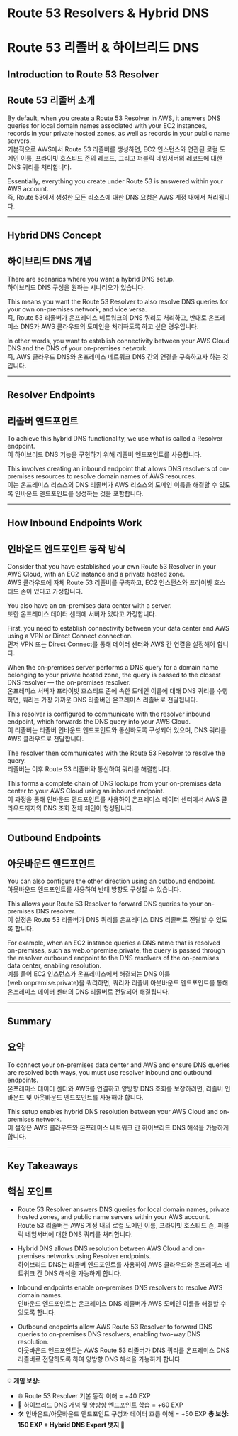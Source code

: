 # Route 53 Resolvers & Hybrid DNS  
# Route 53 리졸버 & 하이브리드 DNS  

## Introduction to Route 53 Resolver  
## Route 53 리졸버 소개  

By default, when you create a Route 53 Resolver in AWS, it answers DNS queries for local domain names associated with your EC2 instances, records in your private hosted zones, as well as records in your public name servers.  
기본적으로 AWS에서 Route 53 리졸버를 생성하면, EC2 인스턴스와 연관된 로컬 도메인 이름, 프라이빗 호스티드 존의 레코드, 그리고 퍼블릭 네임서버의 레코드에 대한 DNS 쿼리를 처리합니다.  

Essentially, everything you create under Route 53 is answered within your AWS account.  
즉, Route 53에서 생성한 모든 리소스에 대한 DNS 요청은 AWS 계정 내에서 처리됩니다.  

---

## Hybrid DNS Concept  
## 하이브리드 DNS 개념  

There are scenarios where you want a hybrid DNS setup.  
하이브리드 DNS 구성을 원하는 시나리오가 있습니다.  

This means you want the Route 53 Resolver to also resolve DNS queries for your own on-premises network, and vice versa.  
즉, Route 53 리졸버가 온프레미스 네트워크의 DNS 쿼리도 처리하고, 반대로 온프레미스 DNS가 AWS 클라우드의 도메인을 처리하도록 하고 싶은 경우입니다.  

In other words, you want to establish connectivity between your AWS Cloud DNS and the DNS of your on-premises network.  
즉, AWS 클라우드 DNS와 온프레미스 네트워크 DNS 간의 연결을 구축하고자 하는 것입니다.  

---

## Resolver Endpoints  
## 리졸버 엔드포인트  

To achieve this hybrid DNS functionality, we use what is called a Resolver endpoint.  
이 하이브리드 DNS 기능을 구현하기 위해 리졸버 엔드포인트를 사용합니다.  

This involves creating an inbound endpoint that allows DNS resolvers of on-premises resources to resolve domain names of AWS resources.  
이는 온프레미스 리소스의 DNS 리졸버가 AWS 리소스의 도메인 이름을 해결할 수 있도록 인바운드 엔드포인트를 생성하는 것을 포함합니다.  

---

## How Inbound Endpoints Work  
## 인바운드 엔드포인트 동작 방식  

Consider that you have established your own Route 53 Resolver in your AWS Cloud, with an EC2 instance and a private hosted zone.  
AWS 클라우드에 자체 Route 53 리졸버를 구축하고, EC2 인스턴스와 프라이빗 호스티드 존이 있다고 가정합니다.  

You also have an on-premises data center with a server.  
또한 온프레미스 데이터 센터에 서버가 있다고 가정합니다.  

First, you need to establish connectivity between your data center and AWS using a VPN or Direct Connect connection.  
먼저 VPN 또는 Direct Connect를 통해 데이터 센터와 AWS 간 연결을 설정해야 합니다.  

When the on-premises server performs a DNS query for a domain name belonging to your private hosted zone, the query is passed to the closest DNS resolver — the on-premises resolver.  
온프레미스 서버가 프라이빗 호스티드 존에 속한 도메인 이름에 대해 DNS 쿼리를 수행하면, 쿼리는 가장 가까운 DNS 리졸버인 온프레미스 리졸버로 전달됩니다.  

This resolver is configured to communicate with the resolver inbound endpoint, which forwards the DNS query into your AWS Cloud.  
이 리졸버는 리졸버 인바운드 엔드포인트와 통신하도록 구성되어 있으며, DNS 쿼리를 AWS 클라우드로 전달합니다.  

The resolver then communicates with the Route 53 Resolver to resolve the query.  
리졸버는 이후 Route 53 리졸버와 통신하여 쿼리를 해결합니다.  

This forms a complete chain of DNS lookups from your on-premises data center to your AWS Cloud using an inbound endpoint.  
이 과정을 통해 인바운드 엔드포인트를 사용하여 온프레미스 데이터 센터에서 AWS 클라우드까지의 DNS 조회 전체 체인이 형성됩니다.  

---

## Outbound Endpoints  
## 아웃바운드 엔드포인트  

You can also configure the other direction using an outbound endpoint.  
아웃바운드 엔드포인트를 사용하여 반대 방향도 구성할 수 있습니다.  

This allows your Route 53 Resolver to forward DNS queries to your on-premises DNS resolver.  
이 설정은 Route 53 리졸버가 DNS 쿼리를 온프레미스 DNS 리졸버로 전달할 수 있도록 합니다.  

For example, when an EC2 instance queries a DNS name that is resolved on-premises, such as web.onpremise.private, the query is passed through the resolver outbound endpoint to the DNS resolvers of the on-premises data center, enabling resolution.  
예를 들어 EC2 인스턴스가 온프레미스에서 해결되는 DNS 이름(web.onpremise.private)을 쿼리하면, 쿼리가 리졸버 아웃바운드 엔드포인트를 통해 온프레미스 데이터 센터의 DNS 리졸버로 전달되어 해결됩니다.  

---

## Summary  
## 요약  

To connect your on-premises data center and AWS and ensure DNS queries are resolved both ways, you must use resolver inbound and outbound endpoints.  
온프레미스 데이터 센터와 AWS를 연결하고 양방향 DNS 조회를 보장하려면, 리졸버 인바운드 및 아웃바운드 엔드포인트를 사용해야 합니다.  

This setup enables hybrid DNS resolution between your AWS Cloud and on-premises network.  
이 설정은 AWS 클라우드와 온프레미스 네트워크 간 하이브리드 DNS 해석을 가능하게 합니다.  

---

## Key Takeaways  
## 핵심 포인트  

- Route 53 Resolver answers DNS queries for local domain names, private hosted zones, and public name servers within your AWS account.  
  Route 53 리졸버는 AWS 계정 내의 로컬 도메인 이름, 프라이빗 호스티드 존, 퍼블릭 네임서버에 대한 DNS 쿼리를 처리합니다.  

- Hybrid DNS allows DNS resolution between AWS Cloud and on-premises networks using Resolver endpoints.  
  하이브리드 DNS는 리졸버 엔드포인트를 사용하여 AWS 클라우드와 온프레미스 네트워크 간 DNS 해석을 가능하게 합니다.  

- Inbound endpoints enable on-premises DNS resolvers to resolve AWS domain names.  
  인바운드 엔드포인트는 온프레미스 DNS 리졸버가 AWS 도메인 이름을 해결할 수 있도록 합니다.  

- Outbound endpoints allow AWS Route 53 Resolver to forward DNS queries to on-premises DNS resolvers, enabling two-way DNS resolution.  
  아웃바운드 엔드포인트는 AWS Route 53 리졸버가 DNS 쿼리를 온프레미스 DNS 리졸버로 전달하도록 하여 양방향 DNS 해석을 가능하게 합니다.  

---

💡 **게임 보상:**

* 🌐 Route 53 Resolver 기본 동작 이해 = +40 EXP
* 🔄 하이브리드 DNS 개념 및 양방향 엔드포인트 학습 = +60 EXP
* 🛠️ 인바운드/아웃바운드 엔드포인트 구성과 데이터 흐름 이해 = +50 EXP
  **총 보상: 150 EXP + Hybrid DNS Expert 뱃지 🏅**
